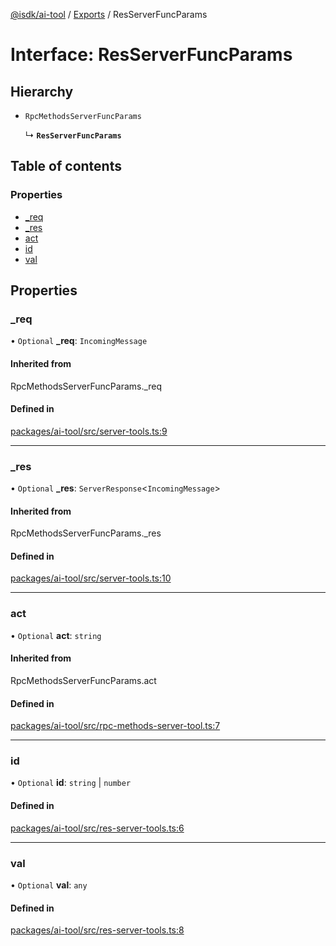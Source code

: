 [@isdk/ai-tool](../README.md) / [Exports](../modules.md) / ResServerFuncParams

# Interface: ResServerFuncParams

## Hierarchy

- `RpcMethodsServerFuncParams`

  ↳ **`ResServerFuncParams`**

## Table of contents

### Properties

- [\_req](ResServerFuncParams.md#_req)
- [\_res](ResServerFuncParams.md#_res)
- [act](ResServerFuncParams.md#act)
- [id](ResServerFuncParams.md#id)
- [val](ResServerFuncParams.md#val)

## Properties

### \_req

• `Optional` **\_req**: `IncomingMessage`

#### Inherited from

RpcMethodsServerFuncParams.\_req

#### Defined in

[packages/ai-tool/src/server-tools.ts:9](https://github.com/isdk/ai-tool.js/blob/c5e620338f3b80d6ef09148577c5087098896d8b/src/server-tools.ts#L9)

___

### \_res

• `Optional` **\_res**: `ServerResponse`\<`IncomingMessage`\>

#### Inherited from

RpcMethodsServerFuncParams.\_res

#### Defined in

[packages/ai-tool/src/server-tools.ts:10](https://github.com/isdk/ai-tool.js/blob/c5e620338f3b80d6ef09148577c5087098896d8b/src/server-tools.ts#L10)

___

### act

• `Optional` **act**: `string`

#### Inherited from

RpcMethodsServerFuncParams.act

#### Defined in

[packages/ai-tool/src/rpc-methods-server-tool.ts:7](https://github.com/isdk/ai-tool.js/blob/c5e620338f3b80d6ef09148577c5087098896d8b/src/rpc-methods-server-tool.ts#L7)

___

### id

• `Optional` **id**: `string` \| `number`

#### Defined in

[packages/ai-tool/src/res-server-tools.ts:6](https://github.com/isdk/ai-tool.js/blob/c5e620338f3b80d6ef09148577c5087098896d8b/src/res-server-tools.ts#L6)

___

### val

• `Optional` **val**: `any`

#### Defined in

[packages/ai-tool/src/res-server-tools.ts:8](https://github.com/isdk/ai-tool.js/blob/c5e620338f3b80d6ef09148577c5087098896d8b/src/res-server-tools.ts#L8)
